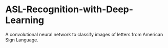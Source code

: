 # ASL-Recognition-with-Deep-Learning
  A convolutional neural network to classify images of letters from American Sign Language.
